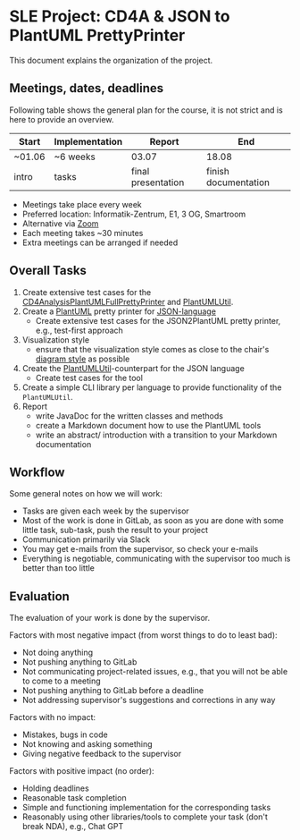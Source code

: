 # SLE Project: CD4A & JSON to PlantUML PrettyPrinter

This document explains the organization of the project.

## Meetings, dates, deadlines

Following table shows the general plan for the course, it is not strict and is here to provide an overview.

| Start  | Implementation | Report | End |
| -------|----------------| --- | --- |
| ~01.06 | ~6 weeks       | 03.07 | 18.08 |
| intro  | tasks          | final presentation | finish documentation |

* Meetings take place every week
* Preferred location: Informatik-Zentrum, E1, 3 OG, Smartroom
* Alternative via [Zoom](https://us04web.zoom.us/j/3900225028?pwd=MWg2U201VmlaUk5RYVRmd1AveXhMdz09)
* Each meeting takes ~30 minutes
* Extra meetings can be arranged if needed

## Overall Tasks

1. Create extensive test cases for the [CD4AnalysisPlantUMLFullPrettyPrinter](src/cd2plantuml/java/de/monticore/cd4analysis/prettyprint/CD4AnalysisPlantUMLFullPrettyPrinter.java) and [PlantUMLUtil](src/cd2plantuml/java/de/monticore/cd/plantuml/PlantUMLUtil.java).
2. Create a [PlantUML](https://plantuml.com/de/json) pretty printer for [JSON-language](https://git.rwth-aachen.de/se-student/ss23/lectures/sle/student-projects/plantuml-pretty-printers/json/-/tree/sle-project)
   * Create extensive test cases for the JSON2PlantUML pretty printer, e.g., test-first approach
3. Visualization style
   * ensure that the visualization style comes as close to the chair's [diagram style](diagram_style.pptx) as possible
4. Create the [PlantUMLUtil](src/cd2plantuml/java/de/monticore/cd/plantuml/PlantUMLUtil.java)-counterpart for the JSON language
   * Create test cases for the tool
5. Create a simple CLI library per language to provide functionality of the `PlantUMLUtil`.
6. Report
   * write JavaDoc for the written classes and methods
   * create a Markdown document how to use the PlantUML tools
   * write an abstract/ introduction with a transition to your Markdown documentation 

## Workflow

Some general notes on how we will work:

* Tasks are given each week by the supervisor
* Most of the work is done in GitLab, as soon as you are done with some little task, sub-task, push
  the result to your project
* Communication primarily via Slack
* You may get e-mails from the supervisor, so check your e-mails
* Everything is negotiable, communicating with the supervisor too much is better than too little

## Evaluation

The evaluation of your work is done by the supervisor.

Factors with most negative impact (from worst things to do to least bad):

* Not doing anything
* Not pushing anything to GitLab
* Not communicating project-related issues, e.g., that you will not be able to come to a meeting
* Not pushing anything to GitLab before a deadline
* Not addressing supervisor's suggestions and corrections in any way

Factors with no impact:

* Mistakes, bugs in code
* Not knowing and asking something
* Giving negative feedback to the supervisor

Factors with positive impact (no order):

* Holding deadlines
* Reasonable task completion
* Simple and functioning implementation for the corresponding tasks
* Reasonably using other libraries/tools to complete your task (don't break NDA), e.g., Chat GPT

